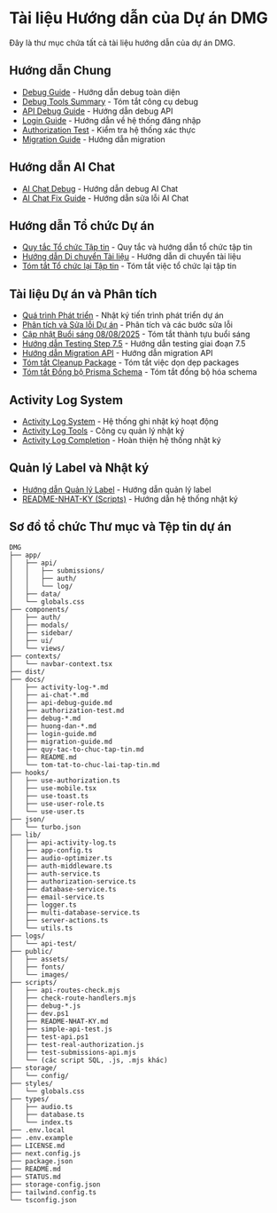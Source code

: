 # Tài liệu Hướng dẫn của Dự án DMG

Đây là thư mục chứa tất cả tài liệu hướng dẫn của dự án DMG.

## Hướng dẫn Chung

- [Debug Guide](./debug-guide.md) - Hướng dẫn debug toàn diện
- [Debug Tools Summary](./debug-tools-summary.md) - Tóm tắt công cụ debug
- [API Debug Guide](./api-debug-guide.md) - Hướng dẫn debug API
- [Login Guide](./login-guide.md) - Hướng dẫn về hệ thống đăng nhập
- [Authorization Test](./authorization-test.md) - Kiểm tra hệ thống xác thực
- [Migration Guide](./migration-guide.md) - Hướng dẫn migration

## Hướng dẫn AI Chat

- [AI Chat Debug](./ai-chat-debug.md) - Hướng dẫn debug AI Chat
- [AI Chat Fix Guide](./ai-chat-fix-guide.md) - Hướng dẫn sửa lỗi AI Chat

## Hướng dẫn Tổ chức Dự án

- [Quy tắc Tổ chức Tập tin](./quy-tac-to-chuc-tap-tin.md) - Quy tắc và hướng dẫn tổ chức tập tin
- [Hướng dẫn Di chuyển Tài liệu](./huong-dan-di-chuyen-tai-lieu.md) - Hướng dẫn di chuyển tài liệu
- [Tóm tắt Tổ chức lại Tập tin](./tom-tat-to-chuc-lai-tap-tin.md) - Tóm tắt việc tổ chức lại tập tin

## Tài liệu Dự án và Phân tích

- [Quá trình Phát triển](./quatrinh.md) - Nhật ký tiến trình phát triển dự án
- [Phân tích và Sửa lỗi Dự án](./PROJECT_ANALYSIS_AND_FIXES.md) - Phân tích và các bước sửa lỗi
- [Cập nhật Buổi sáng 08/08/2025](./MORNING_UPDATES_08_08_2025.md) - Tóm tắt thành tựu buổi sáng
- [Hướng dẫn Testing Step 7.5](./STEP_7_5_TESTING_GUIDE.md) - Hướng dẫn testing giai đoạn 7.5
- [Hướng dẫn Migration API](./API_MIGRATION_GUIDE.md) - Hướng dẫn migration API
- [Tóm tắt Cleanup Package](./PACKAGE_CLEANUP_SUMMARY.md) - Tóm tắt việc dọn dẹp packages
- [Tóm tắt Đồng bộ Prisma Schema](./PRISMA_SCHEMA_SYNC_SUMMARY.md) - Tóm tắt đồng bộ hóa schema

## Activity Log System

- [Activity Log System](./activity-log-system.md) - Hệ thống ghi nhật ký hoạt động
- [Activity Log Tools](./activity-log-tools.md) - Công cụ quản lý nhật ký
- [Activity Log Completion](./activity-log-completion.md) - Hoàn thiện hệ thống nhật ký

## Quản lý Label và Nhật ký

- [Hướng dẫn Quản lý Label](./huong-dan-quan-ly-label.md) - Hướng dẫn quản lý label
- [README-NHAT-KY (Scripts)](../scripts/README-NHAT-KY.md) - Hướng dẫn hệ thống nhật ký

## Sơ đồ tổ chức Thư mục và Tệp tin dự án

```
DMG
├── app/
│   ├── api/
│   │   ├── submissions/
│   │   ├── auth/
│   │   └── log/
│   ├── data/
│   └── globals.css
├── components/
│   ├── auth/
│   ├── modals/
│   ├── sidebar/
│   ├── ui/
│   └── views/
├── contexts/
│   └── navbar-context.tsx
├── dist/
├── docs/
│   ├── activity-log-*.md
│   ├── ai-chat-*.md
│   ├── api-debug-guide.md
│   ├── authorization-test.md
│   ├── debug-*.md
│   ├── huong-dan-*.md
│   ├── login-guide.md
│   ├── migration-guide.md
│   ├── quy-tac-to-chuc-tap-tin.md
│   ├── README.md
│   └── tom-tat-to-chuc-lai-tap-tin.md
├── hooks/
│   ├── use-authorization.ts
│   ├── use-mobile.tsx
│   ├── use-toast.ts
│   ├── use-user-role.ts
│   └── use-user.ts
├── json/
│   └── turbo.json
├── lib/
│   ├── api-activity-log.ts
│   ├── app-config.ts
│   ├── audio-optimizer.ts
│   ├── auth-middleware.ts
│   ├── auth-service.ts
│   ├── authorization-service.ts
│   ├── database-service.ts
│   ├── email-service.ts
│   ├── logger.ts
│   ├── multi-database-service.ts
│   ├── server-actions.ts
│   └── utils.ts
├── logs/
│   └── api-test/
├── public/
│   ├── assets/
│   ├── fonts/
│   └── images/
├── scripts/
│   ├── api-routes-check.mjs
│   ├── check-route-handlers.mjs
│   ├── debug-*.js
│   ├── dev.ps1
│   ├── README-NHAT-KY.md
│   ├── simple-api-test.js
│   ├── test-api.ps1
│   ├── test-real-authorization.js
│   ├── test-submissions-api.mjs
│   └── (các script SQL, .js, .mjs khác)
├── storage/
│   └── config/
├── styles/
│   └── globals.css
├── types/
│   ├── audio.ts
│   ├── database.ts
│   └── index.ts
├── .env.local
├── .env.example
├── LICENSE.md
├── next.config.js
├── package.json
├── README.md
├── STATUS.md
├── storage-config.json
├── tailwind.config.ts
└── tsconfig.json
```
